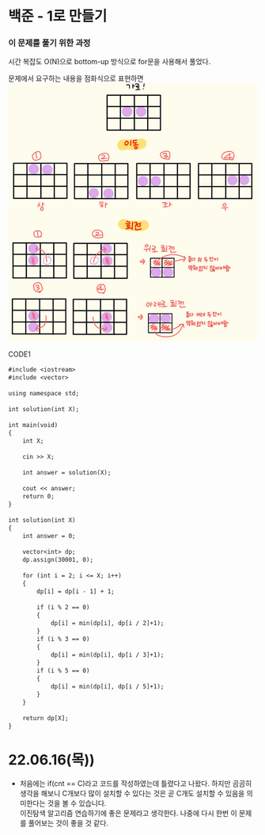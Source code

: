 # 백준 - 1로 만들기

### 이 문제를 풀기 위한 과정
시간 복잡도 O(N)으로 bottom-up 방식으로 for문을 사용해서 풀었다.

문제에서 요구하는 내용을 점화식으로 표현하면
![](https://github.com/gkgkfndudals/TIL/blob/master/Algorithm/img/img_20220422_MoveBlocks1.png)


CODE1

    #include <iostream>
    #include <vector>

    using namespace std;

    int solution(int X);

    int main(void)
    {
        int X;

        cin >> X;

        int answer = solution(X);

        cout << answer;
        return 0;
    }

    int solution(int X)
    {
        int answer = 0;

        vector<int> dp;
        dp.assign(30001, 0);

        for (int i = 2; i <= X; i++)
        {
            dp[i] = dp[i - 1] + 1;

            if (i % 2 == 0)
            {
                dp[i] = min(dp[i], dp[i / 2]+1);
            }
            if (i % 3 == 0)
            {
                dp[i] = min(dp[i], dp[i / 3]+1);
            }
            if (i % 5 == 0)
            {
                dp[i] = min(dp[i], dp[i / 5]+1);
            }
        }

        return dp[X];
    }
    

# 22.06.16(목))
* 처음에는 if(cnt == C)라고 코드를 작성하였는데 틀렸다고 나왔다. 하지만 곰곰히 생각을 해보니 C개보다 많이 설치할 수 있다는 것은 곧 C개도 설치할 수 있음을 의미한다는 것을 볼 수 있습니다.  
이진탐색 알고리즘 연습하기에 좋은 문제라고 생각한다. 나중에 다시 한번 이 문제를 풀어보는 것이 좋을 것 같다.